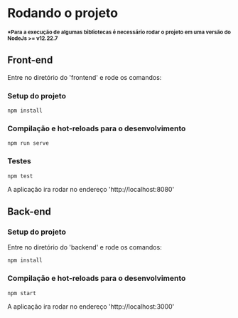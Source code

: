 # Rodando o projeto
<small><b>*Para a execução de algumas bibliotecas é necessário rodar o projeto em uma versão do NodeJs >= v12.22.7</b></small>
## Front-end
Entre no diretório do 'frontend' e rode os comandos:
### Setup do projeto
```
npm install
```

### Compilação e hot-reloads para o desenvolvimento
```
npm run serve
```
### Testes
```
npm test
```

A aplicação ira rodar no endereço 'http://localhost:8080'


## Back-end
### Setup do projeto
Entre no diretório do 'backend' e rode os comandos:
```
npm install
```

### Compilação e hot-reloads para o desenvolvimento
```
npm start
```

A aplicação ira rodar no endereço 'http://localhost:3000'
